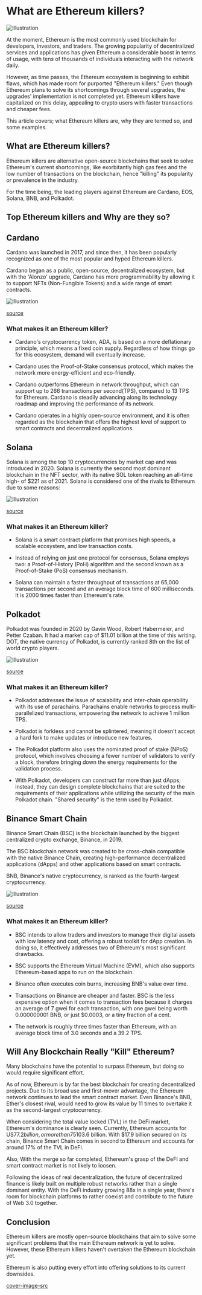 # What are Ethereum killers?

![Illustration](/Blog/Ethereum%20Killers/ethkillers.jpg)

At the moment, Ethereum is the most commonly used blockchain for developers, investors, and traders. The growing popularity of decentralized services and applications has given Ethereum a considerable boost in terms of usage, with tens of thousands of individuals interacting with the network daily.

However, as time passes, the Ethereum ecosystem is beginning to exhibit flaws, which has made room for purported "Ethereum killers."
Even though Ethereum plans to solve its shortcomings through several upgrades, the upgrades' implementation is not completed yet. Ethereum killers have capitalized on this delay, appealing to crypto users with faster transactions and cheaper fees.

This article covers; what Ethereum killers are, why they are termed so, and some examples.

## What are Ethereum killers?
Ethereum killers are alternative open-source blockchains that seek to solve Ethereum's current shortcomings, like exorbitantly high gas fees and the low number of transactions on the blockchain, hence "killing" its popularity or prevalence in the industry. 

For the time being, the leading players against Ethereum are Cardano, EOS, Solana, BNB, and Polkadot.

## Top Ethereum killers and Why are they so?

## Cardano
Cardano was launched in 2017, and since then, it has been popularly recognized as one of the most popular and hyped Ethereum killers. 

Cardano began as a public, open-source, decentralized ecosystem, but with the 'Alonzo' upgrade, Cardano has more programmability by allowing it to support NFTs (Non-Fungible Tokens) and a wide range of smart contracts. 

![Illustration](/Blog/Ethereum%20Killers/cardeth.jpeg)

[source](https://calbizjournal.com/why-is-cardano-expected-to-elevate-higher-than-ethereum/)

### What makes it an Ethereum killer?
- Cardano's cryptocurrency token, ADA, is based on a more deflationary principle, which means a fixed coin supply. Regardless of how things go for this ecosystem, demand will eventually increase.

- Cardano uses the Proof-of-Stake consensus protocol, which makes the network more energy-efficient and eco-friendly.

- Cardano outperforms Ethereum in network throughput, which can support up to 266 transactions per second(TPS), compared to 13 TPS for Ethereum. Cardano is steadily advancing along its technology roadmap and improving the performance of its network.

- Cardano operates in a highly open-source environment, and it is often regarded as the blockchain that offers the highest level of support to smart contracts and decentralized applications. 

## Solana
Solana is among the top 10 cryptocurrencies by market cap and was introduced in 2020. Solana is currently the second most dominant blockchain in the NFT sector, with its native SOL token reaching an all-time high- of $221 as of 2021. 
Solana is considered one of the rivals to Ethereum due to some reasons:

![Illustration](/Blog/Ethereum%20Killers/soleth.png)

[source](https://blockworks.co/solana-and-ethereum-suffer-weekend-disruptions-thanks-to-nft-mints/)

### What makes it an Ethereum killer?
- Solana is a smart contract platform that promises high speeds, a scalable ecosystem, and low transaction costs.

- Instead of relying on just one protocol for consensus, Solana employs two: a Proof-of-History (PoH) algorithm and the second known as a Proof-of-Stake (PoS) consensus mechanism. 

- Solana can maintain a faster throughput of transactions at 65,000 transactions per second and an average block time of 600 milliseconds. It is 2000 times faster than Ethereum's rate.


## Polkadot
Polkadot was founded in 2020 by Gavin Wood, Robert Habermeier, and Petter Czaban. It had a market cap of $11.01 billion at the time of this writing.
DOT, the native currency of Polkadot, is currently ranked 8th on the list of world crypto players.

![Illustration](/Blog/Ethereum%20Killers/poleth.jpg)

[source](https://www.purestake.com/blog/ethereum-vs-polkadot/)

### What makes it an Ethereum killer?

- Polkadot addresses the issue of scalability and inter-chain operability with its use of parachains. Parachains enable networks to process multi-parallelized transactions, empowering the network to achieve 1 million TPS.

- Polkadot is forkless and cannot be splintered, meaning it doesn't accept a hard fork to make updates or introduce new features. 

- The Polkadot platform also uses the nominated proof of stake (NPoS) protocol, which involves choosing a fewer number of validators to verify a block, therefore bringing down the energy requirements for the validation process.

- With Polkadot, developers can construct far more than just dApps; instead, they can design complete blockchains that are suited to the requirements of their applications while utilizing the security of the main Polkadot chain. "Shared security" is the term used by Polkadot.

## Binance Smart Chain
Binance Smart Chain (BSC) is the blockchain launched by the biggest centralized crypto exchange, Binance, in 2019.

The BSC blockchain network was created to be cross-chain compatible with the native Binance Chain, creating high-performance decentralized applications (dApps) and other applications based on smart contracts.

BNB, Binance's native cryptocurrency, is ranked as the fourth-largest cryptocurrency.

![Illustration](/Blog/Ethereum%20Killers/bnbeth.png)

[source](https://medium.com/@emad.bin.abid/the-crypto-war-ethereum-eth-vs-binance-smart-chain-bnb-ff2d8fe50137)

### What makes it an Ethereum killer?

- BSC intends to allow traders and investors to manage their digital assets with low latency and cost, offering a robust toolkit for dApp creation. In doing so, it effectively addresses two of Ethereum's most significant drawbacks.

- BSC supports the Ethereum Virtual Machine (EVM), which also supports Ethereum-based apps to run on the blockchain.

- Binance often executes coin burns, increasing BNB's value over time.

- Transactions on Binance are cheaper and faster. BSC is the less expensive option when it comes to transaction fees because it charges an average of 7 gwei for each transaction, with one gwei being worth 0.000000001 BNB, or just $0.0003, or a tiny fraction of a cent.

- The network is roughly three times faster than Ethereum, with an average block time of 3.0 seconds and a 39.2 TPS.


## Will Any Blockchain Really "Kill" Ethereum?
Many blockchains have the potential to surpass Ethereum, but doing so would require significant effort.

As of now, Ethereum is by far the best blockchain for creating decentralized projects. 
Due to its broad use and first-mover advantage, the Ethereum network continues to lead the smart contract market. Even Binance's BNB, Ether's closest rival, would need to grow its value by 11 times to overtake it as the second-largest cryptocurrency.

When considering the total value locked (TVL) in the DeFi market, Ethereum's dominance is clearly seen. Currently, Ethereum accounts for US$77.2 billion, or more than 75% of the TVL, of the total net, valued locked, which is US$103.6 billion. With $17.9 billion secured on its chain, Binance Smart Chain comes in second to Ethereum and accounts for around 17% of the TVL in DeFi.

Also, With the merge so far completed, Ethereum's grasp of the DeFI and smart contract market is not likely to loosen.

Following the ideas of real decentralization, the future of decentralized finance is likely built on multiple robust networks rather than a single dominant entity.
With the DeFi industry growing 88x in a single year, there's room for blockchain platforms to rather coexist and contribute to the future of Web 3.0 together. 

## Conclusion
Ethereum killers are mostly open-source blockchains that aim to solve some significant problems that the main Ethereum network is yet to solve.
However, these Ethereum killers haven't overtaken the Ethereum blockchain yet.

Ethereum is also putting every effort into offering solutions to its current downsides.

[cover-image-src](https://compraracciones.com/ar/comprar-ethereum/)